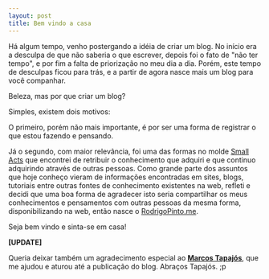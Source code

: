 ```yaml
--- 
layout: post
title: Bem vindo a casa
---
```


Há algum tempo, venho postergando a idéia de criar um blog. No início era a desculpa de que não saberia o que escrever, depois foi o fato de "não ter tempo", e por fim a falta de priorização no meu dia a dia. 
Porém, este tempo de desculpas ficou para trás, e a partir de agora nasce mais um blog para você companhar.

Beleza, mas por que criar um blog?

Simples, existem dois motivos:

O primeiro, porém não mais importante, é por ser uma forma de registrar o que estou fazendo e pensando.

Já o segundo, com maior relevância, foi uma das formas no molde [Small Acts](http://smallactsmanifesto.org) que encontrei de retribuir o conhecimento que adquiri e que continuo adquirindo através de outras pessoas.
Como grande parte dos assuntos que hoje conheço vieram de informações encontradas em sites, blogs, tutoriais entre outras fontes de conhecimento existentes na web, refleti e decidi que uma boa forma de agradecer isto seria compartilhar os meus conhecimentos e pensamentos com outras pessoas da mesma forma, disponibilizando na web, então nasce o [RodrigoPinto.me](http://rodrigopinto.me).

Seja bem vindo e sinta-se em casa!

**[UPDATE]**

Queria deixar também um agradecimento especial ao **[Marcos Tapajós](http://tapajos.me)**, que me ajudou e aturou até a publicação do blog. Abraços Tapajós. ;p
